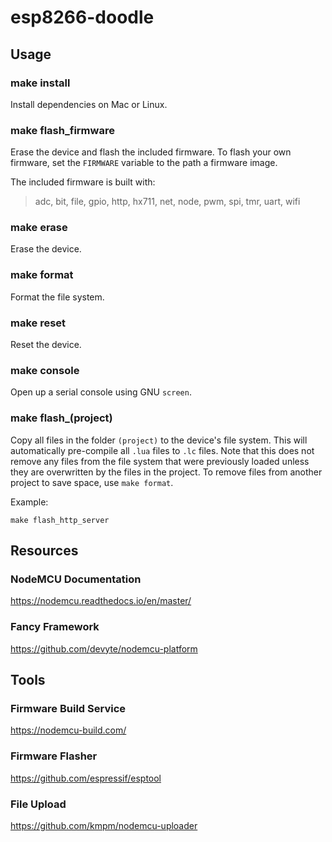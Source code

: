 # esp8266-doodle
## Usage
### make install
Install dependencies on Mac or Linux.

### make flash_firmware
Erase the device and flash the included firmware. To flash your own firmware, set the `FIRMWARE` variable to the path a firmware image.

The included firmware is built with:
> adc, bit, file, gpio, http, hx711, net, node, pwm, spi, tmr, uart, wifi

### make erase
Erase the device.

### make format
Format the file system.

### make reset
Reset the device.

### make console
Open up a serial console using GNU `screen`.

### make flash_(project)
Copy all files in the folder `(project)` to the device's file system. This will automatically pre-compile all `.lua` files to `.lc` files. Note that this does not remove any files from the file system that were previously loaded unless they are overwritten by the files in the project. To remove files from another project to save space, use `make format`.

Example:

```
make flash_http_server
```

## Resources
### NodeMCU Documentation
https://nodemcu.readthedocs.io/en/master/

### Fancy Framework
https://github.com/devyte/nodemcu-platform

## Tools
### Firmware Build Service
https://nodemcu-build.com/

### Firmware Flasher
https://github.com/espressif/esptool

### File Upload
https://github.com/kmpm/nodemcu-uploader
